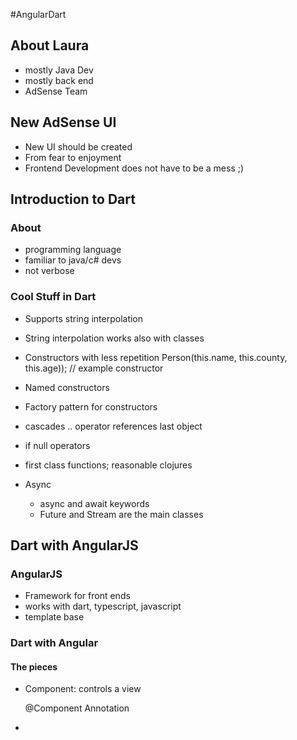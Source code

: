 #AngularDart

## About Laura
- mostly Java Dev
- mostly back end
- AdSense Team

## New AdSense UI
- New UI should be created
- From fear to enjoyment
- Frontend Development does not have to be a mess ;)


## Introduction to Dart

### About
- programming language
- familiar to java/c# devs
- not verbose

### Cool Stuff in Dart
- Supports string interpolation
- String interpolation works also with classes
- Constructors with less repetition
    Person(this.name, this.county, this.age)); // example constructor

- Named constructors
- Factory pattern for constructors
- cascades
	.. operator
	references last object
- if null operators
- first class functions; reasonable clojures
- Async
	- async and await keywords
	- Future and Stream are the main classes

## Dart with AngularJS

### AngularJS
- Framework for front ends
- works with dart, typescript, javascript
- template base


### Dart with Angular

#### The pieces
- Component: controls a view
	
	@Component Annotation
-  
